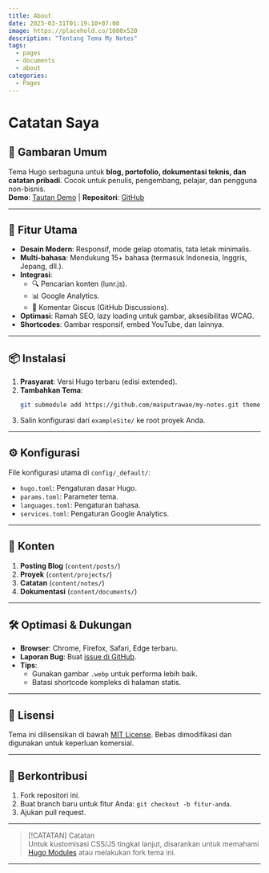 ```yaml
---  
title: About 
date: 2025-03-31T01:19:10+07:00
image: https://placehold.co/1080x520
description: "Tentang Tema My Notes"  
tags:  
  - pages  
  - documents
  - about
categories:  
  - Pages  
---  
```

# Catatan Saya  

## 🌟 **Gambaran Umum**  
Tema Hugo serbaguna untuk **blog, portofolio, dokumentasi teknis, dan catatan pribadi**. Cocok untuk penulis, pengembang, pelajar, dan pengguna non-bisnis.  
**Demo**: [Tautan Demo](https://wumbojb.github.io/my-notes-demo) | **Repositori**: [GitHub](https://github.com/masputrawae/my-notes)  

---  

## 🚀 **Fitur Utama**  
- **Desain Modern**: Responsif, mode gelap otomatis, tata letak minimalis.  
- **Multi-bahasa**: Mendukung 15+ bahasa (termasuk Indonesia, Inggris, Jepang, dll.).  
- **Integrasi**:  
  - 🔍 Pencarian konten (lunr.js).  
  - 📊 Google Analytics.  
  - 💬 Komentar Giscus (GitHub Discussions).  
- **Optimasi**: Ramah SEO, lazy loading untuk gambar, aksesibilitas WCAG.  
- **Shortcodes**: Gambar responsif, embed YouTube, dan lainnya.  

---  

## 📦 **Instalasi**  
1. **Prasyarat**: Versi Hugo terbaru (edisi extended).  
2. **Tambahkan Tema**:  
   ```bash  
   git submodule add https://github.com/masputrawae/my-notes.git themes/my-notes-theme  
   ```  
3. Salin konfigurasi dari `exampleSite/` ke root proyek Anda.  

---  

## ⚙️ **Konfigurasi**  
File konfigurasi utama di `config/_default/`:  
- `hugo.toml`: Pengaturan dasar Hugo.  
- `params.toml`: Parameter tema.  
- `languages.toml`: Pengaturan bahasa.  
- `services.toml`: Pengaturan Google Analytics.  

---  

## 📝 **Konten**  
1. **Posting Blog** (`content/posts/`)  
2. **Proyek** (`content/projects/`)  
3. **Catatan** (`content/notes/`)  
4. **Dokumentasi** (`content/documents/`)  

---  

## 🛠 **Optimasi & Dukungan**  
- **Browser**: Chrome, Firefox, Safari, Edge terbaru.  
- **Laporan Bug**: Buat [issue di GitHub](https://github.com/masputrawae/my-notes/issues/new).  
- **Tips**:  
  - Gunakan gambar `.webp` untuk performa lebih baik.  
  - Batasi shortcode kompleks di halaman statis.  

---  

## 📜 **Lisensi**  
Tema ini dilisensikan di bawah [MIT License](https://github.com/masputrawae/my-notes?tab=MIT-1-ov-file). Bebas dimodifikasi dan digunakan untuk keperluan komersial.  

---  

## 🙌 **Berkontribusi**  
1. Fork repositori ini.  
2. Buat branch baru untuk fitur Anda: `git checkout -b fitur-anda`.  
3. Ajukan pull request.  

---  

> [!CATATAN] Catatan  
> Untuk kustomisasi CSS/JS tingkat lanjut, disarankan untuk memahami [Hugo Modules](https://gohugo.io/hugo-modules/) atau melakukan fork tema ini.  

---